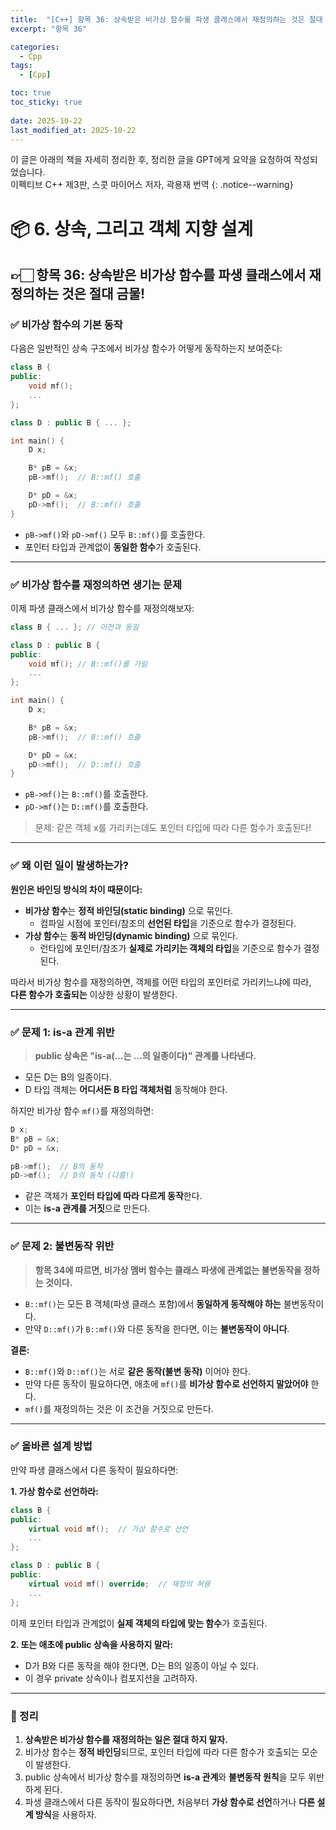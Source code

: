 ```yaml
---
title:  "[C++] 항목 36: 상속받은 비가상 함수를 파생 클래스에서 재정의하는 것은 절대 금물!"
excerpt: "항목 36"

categories:
  - Cpp
tags:
  - [Cpp]

toc: true
toc_sticky: true
 
date: 2025-10-22
last_modified_at: 2025-10-22
---
```

이 글은 아래의 책을 자세히 정리한 후, 정리한 글을 GPT에게 요약을 요청하여 작성되었습니다.  
이펙티브 C++ 제3판, 스콧 마이어스 저자, 곽용재 번역
{: .notice--warning}

# 📦 6. 상속, 그리고 객체 지향 설계
## 👉🏻 항목 36: 상속받은 비가상 함수를 파생 클래스에서 재정의하는 것은 절대 금물!

### ✅ 비가상 함수의 기본 동작

다음은 일반적인 상속 구조에서 비가상 함수가 어떻게 동작하는지 보여준다:

```cpp
class B {
public:
    void mf();
    ...
};

class D : public B { ... };

int main() {
    D x;

    B* pB = &x;
    pB->mf();  // B::mf() 호출

    D* pD = &x;
    pD->mf();  // B::mf() 호출
}
```

- `pB->mf()`와 `pD->mf()` 모두 `B::mf()`를 호출한다.
- 포인터 타입과 관계없이 **동일한 함수**가 호출된다.

---

### ✅ 비가상 함수를 재정의하면 생기는 문제

이제 파생 클래스에서 비가상 함수를 재정의해보자:

```cpp
class B { ... }; // 이전과 동일

class D : public B {
public:
    void mf(); // B::mf()를 가림
    ...
};

int main() {
    D x;

    B* pB = &x;
    pB->mf();  // B::mf() 호출

    D* pD = &x;
    pD->mf();  // D::mf() 호출
}
```

- `pB->mf()`는 `B::mf()`를 호출한다.
- `pD->mf()`는 `D::mf()`를 호출한다.

> 문제: 같은 객체 x를 가리키는데도 포인터 타입에 따라 다른 함수가 호출된다!
> 

---

### ✅ 왜 이런 일이 발생하는가?

**원인은 바인딩 방식의 차이 때문이다:**

- **비가상 함수**는 **정적 바인딩(static binding)** 으로 묶인다.
    - 컴파일 시점에 포인터/참조의 **선언된 타입**을 기준으로 함수가 결정된다.
- **가상 함수**는 **동적 바인딩(dynamic binding)** 으로 묶인다.
    - 런타임에 포인터/참조가 **실제로 가리키는 객체의 타입**을 기준으로 함수가 결정된다.

따라서 비가상 함수를 재정의하면, 객체를 어떤 타입의 포인터로 가리키느냐에 따라,  
**다른 함수가 호출되는** 이상한 상황이 발생한다.

---

### ✅ 문제 1: is-a 관계 위반

> **public 상속은 "is-a(…는 …의 일종이다)" 관계를 나타낸다.**

- 모든 D는 B의 일종이다.
- D 타입 객체는 **어디서든 B 타입 객체처럼** 동작해야 한다.

하지만 비가상 함수 `mf()`를 재정의하면:

```cpp
D x;
B* pB = &x;
D* pD = &x;

pB->mf();  // B의 동작
pD->mf();  // D의 동작 (다름!)
```

- 같은 객체가 **포인터 타입에 따라 다르게 동작**한다.
- 이는 **is-a 관계를 거짓**으로 만든다.

---

### ✅ 문제 2: 불변동작 위반

> **항목 34에 따르면, 비가상 멤버 함수는 클래스 파생에 관계없는 불변동작을 정하는 것이다.**

- `B::mf()`는 모든 B 객체(파생 클래스 포함)에서 **동일하게 동작해야 하는** 불변동작이다.
- 만약 `D::mf()`가 `B::mf()`와 다른 동작을 한다면, 이는 **불변동작이 아니다**.

**결론:**

- `B::mf()`와 `D::mf()`는 서로 **같은 동작(불변 동작)** 이어야 한다.
- 만약 다른 동작이 필요하다면, 애초에 `mf()`를 **비가상 함수로 선언하지 말았어야** 한다.
- `mf()`를 재정의하는 것은 이 조건을 거짓으로 만든다.

---

### ✅ 올바른 설계 방법

만약 파생 클래스에서 다른 동작이 필요하다면:

**1. 가상 함수로 선언하라:**

```cpp
class B {
public:
    virtual void mf();  // 가상 함수로 선언
    ...
};

class D : public B {
public:
    virtual void mf() override;  // 재정의 허용
    ...
};
```

이제 포인터 타입과 관계없이 **실제 객체의 타입에 맞는 함수**가 호출된다.

**2. 또는 애초에 public 상속을 사용하지 말라:**

- D가 B와 다른 동작을 해야 한다면, D는 B의 일종이 아닐 수 있다.
- 이 경우 private 상속이나 컴포지션을 고려하자.

---

### 🧐 정리

1. **상속받은 비가상 함수를 재정의하는 일은 절대 하지 말자.**
2. 비가상 함수는 **정적 바인딩**되므로, 포인터 타입에 따라 다른 함수가 호출되는 모순이 발생한다.
3. public 상속에서 비가상 함수를 재정의하면 **is-a 관계**와 **불변동작 원칙**을 모두 위반하게 된다.
4. 파생 클래스에서 다른 동작이 필요하다면, 처음부터 **가상 함수로 선언**하거나 **다른 설계 방식**을 사용하자.